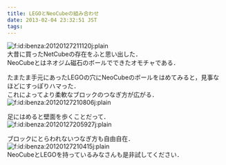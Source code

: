 ```yaml
---
title: LEGOとNeoCubeの組み合わせ
date: 2013-02-04 23:32:51 JST
tags: 
---
```


<span itemscope itemtype="http://schema.org/Photograph"><img src="//cdn-ak.f.st-hatena.com/images/fotolife/i/ibenza/20120127/20120127211120.jpg" alt="f:id:ibenza:20120127211120j:plain" title="f:id:ibenza:20120127211120j:plain" class="hatena-fotolife" itemprop="image"></span>  
大昔に買ったNetCubeの存在をふと思い出した．  
NeoCubeとはネオジム磁石のボールでできたオモチャである．

  
  
  
  
  
  
  
たまたま手元にあったLEGOの穴にNeoCubeのボールをはめてみると，見事なほどにすっぽりハマった．  
これによってより柔軟なブロックのつなぎ方が広がる．  
<span itemscope itemtype="http://schema.org/Photograph"><img src="//cdn-ak.f.st-hatena.com/images/fotolife/i/ibenza/20120127/20120127210806.jpg" alt="f:id:ibenza:20120127210806j:plain" title="f:id:ibenza:20120127210806j:plain" class="hatena-fotolife" itemprop="image"></span>

  
  
  
  
  
  
  
足にはめると壁面を歩くことだって．  
<span itemscope itemtype="http://schema.org/Photograph"><img src="//cdn-ak.f.st-hatena.com/images/fotolife/i/ibenza/20120127/20120127205927.jpg" alt="f:id:ibenza:20120127205927j:plain" title="f:id:ibenza:20120127205927j:plain" class="hatena-fotolife" itemprop="image"></span>

  
  
  
  
  
  
  
ブロックにとらわれないつなぎ方も自由自在．  
<span itemscope itemtype="http://schema.org/Photograph"><img src="//cdn-ak.f.st-hatena.com/images/fotolife/i/ibenza/20120127/20120127210415.jpg" alt="f:id:ibenza:20120127210415j:plain" title="f:id:ibenza:20120127210415j:plain" class="hatena-fotolife" itemprop="image"></span>  
NeoCubeとLEGOを持っているみなさんも是非試してください．

